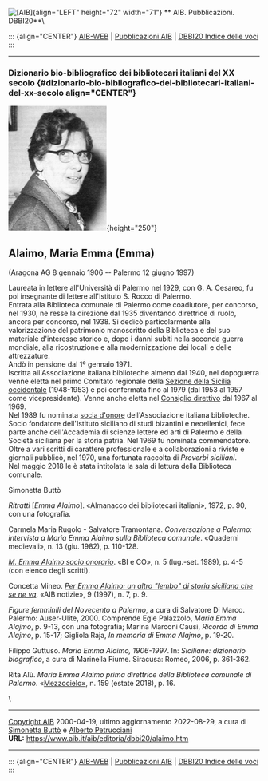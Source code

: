 ![\[AIB\]](/aib/wi/aibv72.gif){align="LEFT" height="72" width="71"}
** AIB. Pubblicazioni. DBBI20**\

::: {align="CENTER"}
[AIB-WEB](/) \| [Pubblicazioni AIB](/pubblicazioni/) \| [DBBI20 Indice
delle voci](dbbi20.htm)
:::

------------------------------------------------------------------------

### Dizionario bio-bibliografico dei bibliotecari italiani del XX secolo {#dizionario-bio-bibliografico-dei-bibliotecari-italiani-del-xx-secolo align="CENTER"}

![\[Ritratto\]](alaimo.jpg){height="250"}

## Alaimo, Maria Emma (Emma)

(Aragona AG 8 gennaio 1906 -- Palermo 12 giugno 1997)

Laureata in lettere all\'Università di Palermo nel 1929, con G. A.
Cesareo, fu poi insegnante di lettere all\'Istituto S. Rocco di
Palermo.\
Entrata alla Biblioteca comunale di Palermo come coadiutore, per
concorso, nel 1930, ne resse la direzione dal 1935 diventando direttrice
di ruolo, ancora per concorso, nel 1938. Si dedicò particolarmente alla
valorizzazione del patrimonio manoscritto della Biblioteca e del suo
materiale d\'interesse storico e, dopo i danni subiti nella seconda
guerra mondiale, alla ricostruzione e alla modernizzazione dei locali e
delle attrezzature.\
Andò in pensione dal 1º gennaio 1971.\
Iscritta all\'Associazione italiana biblioteche almeno dal 1940, nel
dopoguerra venne eletta nel primo Comitato regionale della [Sezione
della Sicilia occidentale](/aib/stor/sezioni/sic-oc.htm) (1948-1953) e
poi confermata fino al 1979 (dal 1953 al 1957 come vicepresidente).
Venne anche eletta nel [Consiglio direttivo](/aib/stor/cariche60.htm)
dal 1967 al 1969.\
Nel 1989 fu nominata [socia d\'onore](/aib/stor/album/alaimo1.htm)
dell\'Associazione italiana biblioteche.\
Socio fondatore dell\'Istituto siciliano di studi bizantini e
neoellenici, fece parte anche dell\'Accademia di scienze lettere ed arti
di Palermo e della Società siciliana per la storia patria. Nel 1969 fu
nominata commendatore.\
Oltre a vari scritti di carattere professionale e a collaborazioni a
riviste e giornali pubblicò, nel 1970, una fortunata raccolta di
*Proverbi siciliani*.\
Nel maggio 2018 le è stata intitolata la sala di lettura della
Biblioteca comunale.

Simonetta Buttò

*Ritratti* \[*Emma Alaimo*\]. «Almanacco dei bibliotecari italiani»,
1972, p. 90, con una fotografia.

Carmela Maria Rugolo - Salvatore Tramontana. *Conversazione a Palermo:
intervista a Maria Emma Alaimo sulla Biblioteca comunale*. «Quaderni
medievali», n. 13 (giu. 1982), p. 110-128.

*[M. Emma Alaimo socio onorario](alaimo2.pdf)*. «BI e CO», n. 5
(lug.-set. 1989), p. 4-5 (con elenco degli scritti).

Concetta Mineo. [*Per Emma Alaimo: un altro \"lembo\" di storia
siciliana che se ne va*](alaimo1.jpg). «AIB notizie», 9 (1997), n. 7, p.
9.

*Figure femminili del Novecento a Palermo*, a cura di Salvatore Di
Marco. Palermo: Auser-Ulite, 2000. Comprende Egle Palazzolo, *Maria Emma
Alajmo*, p. 9-13, con una fotografia; Marina Marconi Causi, *Ricordo di
Emma Alajmo*, p. 15-17; Gigliola Raja, *In memoria di Emma Alajmo*, p.
19-20.

Filippo Guttuso. *Maria Emma Alaimo, 1906-1997*. In: *Siciliane:
dizionario biografico*, a cura di Marinella Fiume. Siracusa: Romeo,
2006, p. 361-362.

Rita Alù. *Maria Emma Alaimo prima direttrice della Biblioteca comunale
di Palermo*.
«[Mezzocielo»](https://www.mezzocielo.it/wp-content/uploads/2018/08/Mezzocielo-159-2018.pdf),
n. 159 (estate 2018), p. 16.

\

------------------------------------------------------------------------

[Copyright AIB](/su-questo-sito/dichiarazione-di-copyright-aib-web/)
2000-04-19, ultimo aggiornamento 2022-08-29, a cura di [Simonetta
Buttò](/aib/redazione3.htm) e [Alberto
Petrucciani](/su-questo-sito/redazione-aib-web/)\
**URL:** https://www.aib.it/aib/editoria/dbbi20/alaimo.htm

------------------------------------------------------------------------

::: {align="CENTER"}
[AIB-WEB](/) \| [Pubblicazioni AIB](/pubblicazioni/) \| [DBBI20 Indice
delle voci](dbbi20.htm)
:::
